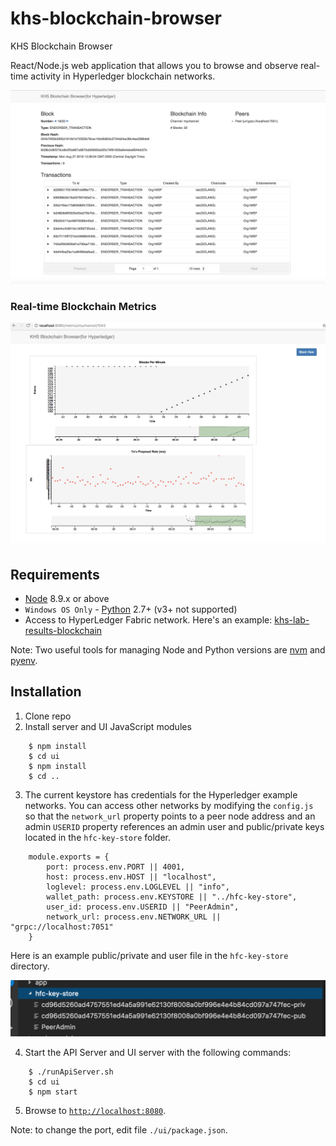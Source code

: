 # khs-blockchain-browser
KHS Blockchain Browser


React/Node.js web application that allows you to browse and observe real-time activity in Hyperledger blockchain networks.

![](images/khs-block-browser.png)

### Real-time Blockchain Metrics

![](images/blockbrowsermetrics.png)

## Requirements
* [Node](https://nodejs.org/en/download/) 8.9.x or above
* `Windows OS Only` - [Python](https://www.python.org/downloads/) 2.7+ (v3+ not supported)
* Access to HyperLedger Fabric network. Here's an example: [khs-lab-results-blockchain](https://github.com/in-the-keyhole/khs-lab-results-blockchain)

Note: Two useful tools for managing Node and Python versions are [nvm](https://github.com/creationix/nvm) and [pyenv](https://github.com/pyenv/pyenv).

## Installation 
1. Clone repo
2. Install server and UI JavaScript modules 


```
    $ npm install 
    $ cd ui
    $ npm install 
    $ cd ..
```

3. The current keystore has credentials for the Hyperledger example networks. You can access other networks by modifying the `config.js` so that the `network_url` property points to a peer node address and an admin `USERID` property references an admin user and public/private keys located in the `hfc-key-store` folder.

```
    module.exports = {
        port: process.env.PORT || 4001,
        host: process.env.HOST || "localhost",
        loglevel: process.env.LOGLEVEL || "info",
        wallet_path: process.env.KEYSTORE || "../hfc-key-store",
        user_id: process.env.USERID || "PeerAdmin",
        network_url: process.env.NETWORK_URL || "grpc://localhost:7051"  
    }
```

Here is an example public/private and user file in the `hfc-key-store` directory. 

![](images/keystore.png)

4. Start the API Server and UI server with the following commands:

```
    $ ./runApiServer.sh 
    $ cd ui 
    $ npm start 
```

5. Browse to [`http://localhost:8080`](http://localhost:8080).

Note: to change the port, edit file `./ui/package.json`.
